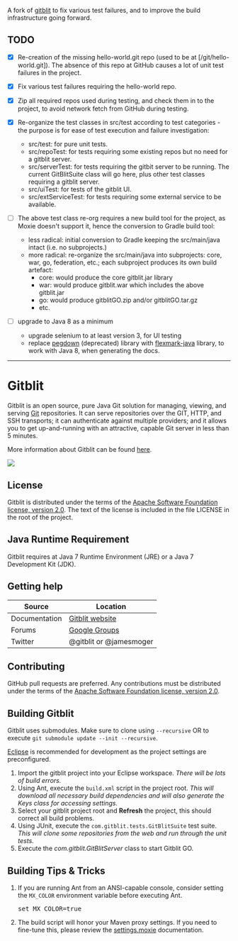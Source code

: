 A fork of [gitblit] to fix various test failures, and to improve the build infrastructure going forward.

TODO
----

* [x] Re-creation of the missing hello-world.git repo (used to be at [/git/hello-world.git]). The absence of this repo at GitHub causes a lot of unit test failures in the project.

* [x] Fix various test failures requiring the hello-world repo.

* [x] Zip all required repos used during testing, and check them in to the project, to avoid network fetch from GitHub during testing.

* [x] Re-organize the test classes in src/test according to test categories - the purpose is for ease of test execution and failure investigation:
  * src/test: for pure unit tests.
  * src/repoTest: for tests requiring some existing repos but no need for a gitblit server.
  * src/serverTest: for tests requiring the gitbit server to be running. The current GitBlitSuite class will go here, plus other test classes requiring a gitblit server.
  * src/uiTest: for tests of the gitblit UI.
  * src/extServiceTest: for tests requiring some external service to be available.

* [ ] The above test class re-org requires a new build tool for the project, as Moxie doesn't support it, hence the conversion to Gradle build tool:
  * less radical: initial conversion to Gradle keeping the src/main/java intact (i.e. no subprojects.)
  * more radical: re-organize the src/main/java into subprojects: core, war, go, federation, etc.; each subproject produces its own build artefact:
    * core: would produce the core gitblit.jar library
    * war: would produce gitblit.war which includes the above gitblit.jar
    * go: would produce gitblitGO.zip and/or gitblitGO.tar.gz
    * etc.

* [ ] upgrade to Java 8 as a minimum
  * upgrade selenium to at least version 3, for UI testing
  * replace [pegdown] (deprecated) library with [flexmark-java] library, to work with Java 8, when generating the docs.

[gitblit]: https://github.com/gitblit/gitblit
[pegdown]: https://github.com/sirthias/pegdown
[flexmark-java]: https://github.com/vsch/flexmark-java


----


Gitblit
=================

Gitblit is an open source, pure Java Git solution for managing, viewing, and serving [Git](http://git-scm.com) repositories.  It can serve repositories over the GIT, HTTP, and SSH transports; it can authenticate against multiple providers; and it allows you to get up-and-running with an attractive, capable Git server in less than 5 minutes.

More information about Gitblit can be found [here](http://gitblit.com).

<a href='https://github.com/gitblit/gitblit/releases/latest'><img src='https://img.shields.io/badge/dynamic/json?color=9cf&label=Download&query=%24.name&url=https%3A%2F%2Fapi.github.com%2Frepos%2Fgitblit%2Fgitblit%2Freleases%2Flatest'></a>

License
-------

Gitblit is distributed under the terms of the [Apache Software Foundation license, version 2.0](http://www.apache.org/licenses/LICENSE-2.0).
The text of the license is included in the file LICENSE in the root of the project.

Java Runtime Requirement
------------------------------------

Gitblit requires at Java 7 Runtime Environment (JRE) or a Java 7 Development Kit (JDK).

Getting help
------------

| Source        | Location                                               |
| ------------- |--------------------------------------------------------|
| Documentation | [Gitblit website](http://gitblit.com)                  |
| Forums        | [Google Groups](https://groups.google.com/forum/#!forum/gitblit) |
| Twitter       | @gitblit or @jamesmoger                                |

Contributing
------------

GitHub pull requests are preferred.  Any contributions must be distributed under the terms of the [Apache Software Foundation license, version 2.0](http://www.apache.org/licenses/LICENSE-2.0).

Building Gitblit
----------------

Gitblit uses submodules.
Make sure to clone using `--recursive` OR to execute `git submodule update --init --recursive`.

[Eclipse](http://eclipse.org) is recommended for development as the project settings are preconfigured.

1. Import the gitblit project into your Eclipse workspace.
*There will be lots of build errors.*
2. Using Ant, execute the `build.xml` script in the project root.
*This will download all necessary build dependencies and will also generate the Keys class for accessing settings.*
3. Select your gitblit project root and **Refresh** the project, this should correct all build problems.
4. Using JUnit, execute the `com.gitblit.tests.GitBlitSuite` test suite.
*This will clone some repositories from the web and run through the unit tests.*
5. Execute the *com.gitblit.GitBlitServer* class to start Gitblit GO.

Building Tips & Tricks
----------------------
1. If you are running Ant from an ANSI-capable console, consider setting the `MX_COLOR` environment variable before executing Ant.<pre>set MX_COLOR=true</pre>
2. The build script will honor your Maven proxy settings.  If you need to fine-tune this, please review the [settings.moxie](http://gitblit.github.io/moxie/settings.html) documentation.

